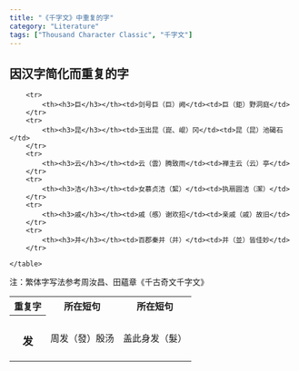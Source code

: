 ```yaml
---
title: "《千字文》中重复的字"
category: "Literature"
tags: ["Thousand Character Classic", "千字文"]
---
```

## 因汉字简化而重复的字
<div class="responsiveTable">
	<table>
		<tr>
			<th>重复字</th><th>所在短句</th><th>所在短句</th>
		</tr>
		<tr>
			<th><h3>发</h3></th><td>周发（發）殷汤</td><td>盖此身发（髮）</td>
		</tr>

		<tr>
			<th><h3>巨</h3></th><td>剑号巨（巨）阙</td><td>巨（鉅）野洞庭</td>
		</tr>
		<tr>
			<th><h3>昆</h3></th><td>玉出昆（崑、崐）冈</td><td>昆（昆）池碣石</td>
		</tr>
		<tr>
			<th><h3>云</h3></th><td>云（雲）腾致雨</td><td>禅主云（云）亭</td>
		</tr>
		<tr>
			<th><h3>洁</h3></th><td>女慕贞洁（絜）</td><td>执扇圆洁（潔）</td>
		</tr>
		<tr>
			<th><h3>戚</h3></th><td>戚（慼）谢欢招</td><td>亲戚（戚）故旧</td>
		</tr>
		<tr>
			<th><h3>并</h3></th><td>百郡秦并（并）</td><td>并（並）皆佳妙</td>
		</tr>
		
	</table>
</div>

注：繁体字写法参考周汝昌、田蘊章《千古奇文千字文》
